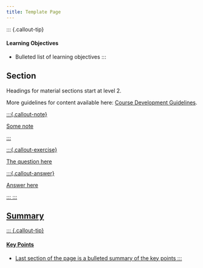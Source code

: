 ```yaml
---
title: Template Page
---
```


::: {.callout-tip}
#### Learning Objectives

- Bulleted list of learning objectives
:::


## Section

Headings for material sections start at level 2. 

More guidelines for content available here: [Course Development Guidelines](https://cambiotraining.github.io/quarto-course-template/materials/02-content_guidelines.html).

<a href="https://cambiotraining.github.io/quarto-course-template/materials/02-content_guidelines.html" target="_blank">



:::{.callout-note}

Some note

:::

:::{.callout-exercise}

The question here

:::{.callout-answer}

Answer here

:::
:::





## Summary

::: {.callout-tip}
#### Key Points

- Last section of the page is a bulleted summary of the key points
:::
